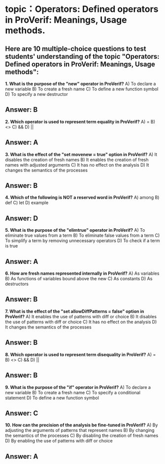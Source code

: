 # topic：Operators: Defined operators in ProVerif: Meanings, Usage methods.

Here are 10 multiple-choice questions to test students' understanding of the topic "Operators: Defined operators in ProVerif: Meanings, Usage methods":
---

**1. What is the purpose of the "new" operator in ProVerif?**
A) To declare a new variable
B) To create a fresh name
C) To define a new function symbol
D) To specify a new destructor

**Answer:** B
---

**2. Which operator is used to represent term equality in ProVerif?**
A) =
B) <>
C) &&
D) ||

**Answer:** A
---

**3. What is the effect of the "set movenew = true" option in ProVerif?**
A) It disables the creation of fresh names
B) It enables the creation of fresh names with adjusted arguments
C) It has no effect on the analysis
D) It changes the semantics of the processes

**Answer:** B
---

**4. Which of the following is NOT a reserved word in ProVerif?**
A) among
B) def
C) let
D) example

**Answer:** D
---

**5. What is the purpose of the "elimtrue" operator in ProVerif?**
A) To eliminate true values from a term
B) To eliminate false values from a term
C) To simplify a term by removing unnecessary operators
D) To check if a term is true

**Answer:** A
---

**6. How are fresh names represented internally in ProVerif?**
A) As variables
B) As functions of variables bound above the new
C) As constants
D) As destructors

**Answer:** B
---

**7. What is the effect of the "set allowDiffPatterns = false" option in ProVerif?**
A) It enables the use of patterns with diff or choice
B) It disables the use of patterns with diff or choice
C) It has no effect on the analysis
D) It changes the semantics of the processes

**Answer:** B
---

**8. Which operator is used to represent term disequality in ProVerif?**
A) =
B) <>
C) &&
D) ||

**Answer:** B
---

**9. What is the purpose of the "if" operator in ProVerif?**
A) To declare a new variable
B) To create a fresh name
C) To specify a conditional statement
D) To define a new function symbol

**Answer:** C
---

**10. How can the precision of the analysis be fine-tuned in ProVerif?**
A) By adjusting the arguments of patterns that represent names
B) By changing the semantics of the processes
C) By disabling the creation of fresh names
D) By enabling the use of patterns with diff or choice

**Answer:** A
---
